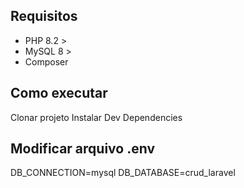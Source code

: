 ## Requisitos

* PHP 8.2 >
* MySQL 8 >
* Composer

## Como executar

Clonar projeto
Instalar Dev Dependencies


## Modificar arquivo .env

DB_CONNECTION=mysql
DB_DATABASE=crud_laravel

